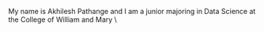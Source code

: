 My name is Akhilesh Pathange and I am a junior majoring in Data Science at the College of William and Mary \\
